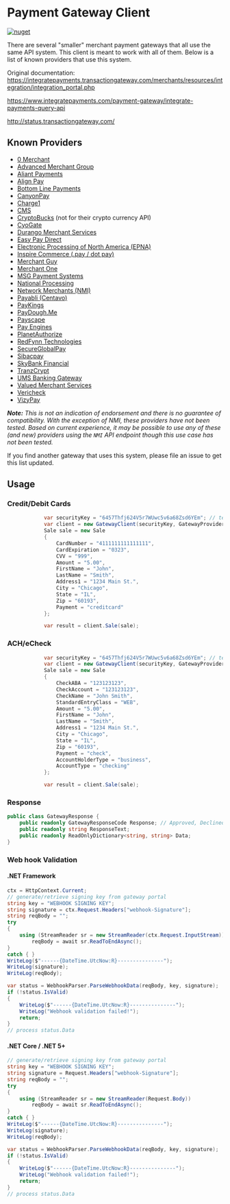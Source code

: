 # Payment Gateway Client

[![nuget](https://img.shields.io/nuget/vpre/PaymentGatewayClient.svg)](https://www.nuget.org/packages/PaymentGatewayClient)

There are several "smaller" merchant payment gateways that all use the same API system. This client is meant to work with all of them. Below is a list of known providers that use this system.

Original documentation: <https://integratepayments.transactiongateway.com/merchants/resources/integration/integration_portal.php>

<https://www.integratepayments.com/payment-gateway/integrate-payments-query-api>

<http://status.transactiongateway.com/>

## Known Providers

* [0 Merchant](https://0merchant.transactiongateway.com/merchants/resources/integration/integration_portal.php)
* [Advanced Merchant Group](https://secure.advancedmerchantgroupgateway.com/merchants/resources/integration/integration_portal.php)
* [Aliant Payments](https://secure.apsmerchantgateway.com/merchants/resources/integration/integration_portal.php)
* [Align Pay](https://gateway.alignpay.com/merchants/resources/integration/integration_portal.php)
* [Bottom Line Payments](https://secure.bottomlinegateway.com/merchants/resources/integration/integration_portal.php)
* [CanyonPay](https://canyonpay.transactiongateway.com/merchants/resources/integration/integration_portal.php)
* [Charge1](https://secure.charge1.com/merchants/resources/integration/integration_portal.php)
* [CMS](https://cms.transactiongateway.com/merchants/resources/integration/integration_portal.php)
* [CryptoBucks](https://secure.apsmerchantgateway.com/merchants/resources/integration/integration_portal.php) (not for their crypto currency API)
* [CyoGate](https://secure.cyogate.net/merchants/resources/integration/integration_portal.php)
* [Durango Merchant Services](https://secure.durango-direct.com/merchants/resources/integration/integration_portal.php)
* [Easy Pay Direct](https://secure.easypaydirectgateway.com/gw/merchants/resources/integration/integration_portal.php)
* [Electronic Processing of North America (EPNA)](https://epna.transactiongateway.com/merchants/resources/integration/integration_portal.php)
* [Inspire Commerce (.pay / dot pay)](https://secure.inspiregateway.net/merchants/resources/integration/integration_portal.php)
* [Merchant Guy](https://vizypay.transactiongateway.com/merchants/resources/integration/integration_portal.php)
* [Merchant One](https://secure.merchantonegateway.com/merchants/resources/integration/integration_portal.php)
* [MSG Payment Systems](https://msgpay.transactiongateway.com/merchants/resources/integration/integration_portal.php)
* [National Processing](https://secure.nationalprocessinggateway.com/merchants/resources/integration/integration_portal.php)
* [Network Merchants (NMI)](https://secure.networkmerchants.com/merchants/resources/integration/integration_portal.php)
* [Payabli (Centavo)](https://centavo.transactiongateway.com/merchants/resources/integration/integration_portal.php)
* [PayKings](https://paykings.transactiongateway.com/merchants/resources/integration/integration_portal.php)
* [PayDough.Me](https://paydoughme.transactiongateway.com/merchants/resources/integration/integration_portal.php)
* [Payscape](https://secure.payscapegateway.com/merchants/resources/integration/integration_portal.php)
* [Pay Engines](https://payengines.transactiongateway.com/merchants/resources/integration/integration_portal.php)
* [PlanetAuthorize](https://secure.planetauthorizegateway.com/merchants/resources/integration/integration_portal.php)
* [RedFynn Technologies](https://secure.redfynngateway.com/merchants/resources/integration/integration_portal.php)
* [SecureGlobalPay](https://secureglobalpay.transactiongateway.com/merchants/resources/integration/integration_portal.php)
* [Sibacpay](https://sibacpay.transactiongateway.com/merchants/resources/integration/integration_portal.php)
* [SkyBank Financial](https://secure.skybankgateway.com/merchants/resources/integration/integration_portal.php)
* [TranzCrypt](https://secure.tranzcrypt.com/merchants/resources/integration/integration_portal.php)
* [UMS Banking Gateway](https://umsbanking.transactiongateway.com/merchants/resources/integration/integration_portal.php)
* [Valued Merchant Services](https://secure.valuedmerchantgateway.com/merchants/resources/integration/integration_portal.php)
* [Vericheck](https://vericheck.transactiongateway.com/merchants/resources/integration/integration_portal.php)
* [VizyPay](https://vizypay.transactiongateway.com/merchants/resources/integration/integration_portal.php)

***Note:*** *This is not an indication of endorsement and there is no guarantee of compatibility. With the exception of NMI, these providers have not been tested. Based on current experience, it may be possible to use any of these (and new) providers using the `NMI` API endpoint though this use case has not been tested.*

If you find another gateway that uses this system, please file an issue to get this list updated.

## Usage

### Credit/Debit Cards

```csharp
            var securityKey = "6457Thfj624V5r7WUwc5v6a68Zsd6YEm"; // test account
            var client = new GatewayClient(securityKey, GatewayProvider.NMI);
            Sale sale = new Sale
            {
                CardNumber = "4111111111111111",
                CardExpiration = "0323",
                CVV = "999",
                Amount = "5.00",
                FirstName = "John",
                LastName = "Smith",
                Address1 = "1234 Main St.",
                City = "Chicago",
                State = "IL",
                Zip = "60193",
                Payment = "creditcard"
            };

            var result = client.Sale(sale);
```

### ACH/eCheck

```csharp
            var securityKey = "6457Thfj624V5r7WUwc5v6a68Zsd6YEm"; // test account
            var client = new GatewayClient(securityKey, GatewayProvider.NMI);
            Sale sale = new Sale
            {
                CheckABA = "123123123",
                CheckAccount = "123123123",
                CheckName = "John Smith",
                StandardEntryClass = "WEB",
                Amount = "5.00",
                FirstName = "John",
                LastName = "Smith",
                Address1 = "1234 Main St.",
                City = "Chicago",
                State = "IL",
                Zip = "60193",
                Payment = "check",
                AccountHolderType = "business",
                AccountType = "checking"
            };

            var result = client.Sale(sale);
```

### Response

```csharp
public class GatewayResponse {
    public readonly GatewayResponseCode Response; // Approved, Declined, Error
    public readonly string ResponseText;
    public readonly ReadOnlyDictionary<string, string> Data;
}
```

### Web hook Validation

#### .NET Framework

```csharp
ctx = HttpContext.Current;
// generate/retrieve signing key from gateway portal
string key = "WEBHOOK SIGNING KEY";
string signature = ctx.Request.Headers["webhook-Signature"];
string reqBody = "";
try
{
    using (StreamReader sr = new StreamReader(ctx.Request.InputStream))
        reqBody = await sr.ReadToEndAsync();
}
catch { }
WriteLog($"------{DateTime.UtcNow:R}---------------");
WriteLog(signature);
WriteLog(reqBody);

var status = WebhookParser.ParseWebhookData(reqBody, key, signature);
if (!status.IsValid)
{
    WriteLog($"------{DateTime.UtcNow:R}---------------");
    WriteLog("Webhook validation failed!");
    return;
}
// process status.Data
```

#### .NET Core / .NET 5+

```csharp
// generate/retrieve signing key from gateway portal
string key = "WEBHOOK SIGNING KEY";
string signature = Request.Headers["webhook-Signature"];
string reqBody = "";
try
{
    using (StreamReader sr = new StreamReader(Request.Body))
        reqBody = await sr.ReadToEndAsync();
}
catch { }
WriteLog($"------{DateTime.UtcNow:R}---------------");
WriteLog(signature);
WriteLog(reqBody);

var status = WebhookParser.ParseWebhookData(reqBody, key, signature);
if (!status.IsValid)
{
    WriteLog($"------{DateTime.UtcNow:R}---------------");
    WriteLog("Webhook validation failed!");
    return;
}
// process status.Data
```